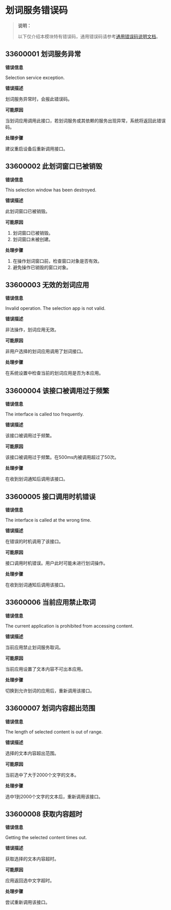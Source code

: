 # 划词服务错误码

<!--Kit: Basic Services Kit-->
<!--Subsystem: SelectionInput-->
<!--Owner: @no86-->
<!--Designer: @mmwwbb-->
<!--Tester: @dong-dongzhen-->
<!--Adviser: @fang-jinxu-->

> **说明：**
>
> 以下仅介绍本模块特有错误码，通用错误码请参考[通用错误码说明文档](../errorcode-universal.md)。

## 33600001 划词服务异常

**错误信息**

Selection service exception.

**错误描述**

划词服务异常时，会报此错误码。

**可能原因**

当划词应用调用此接口，若划词服务或其依赖的服务出现异常，系统将返回此错误码。

**处理步骤**

建议重启设备后重新调用接口。

## 33600002 此划词窗口已被销毁

**错误信息**

This selection window has been destroyed.

**错误描述**

此划词窗口已被销毁。

**可能原因**

1. 划词窗口已被销毁。
2. 划词窗口未被创建。

**处理步骤**

1. 在操作划词窗口前，检查窗口对象是否有效。
2. 避免操作已销毁的窗口对象。

## 33600003 无效的划词应用

**错误信息**

Invalid operation. The selection app is not valid.

**错误描述**

非法操作，划词应用无效。

**可能原因**

非用户选择的划词应用调用了划词接口。

**处理步骤**

在系统设置中检查当前的划词应用是否为本应用。

## 33600004 该接口被调用过于频繁

**错误信息**

The interface is called too frequently.

**错误描述**

该接口被调用过于频繁。

**可能原因**

该接口被调用过于频繁。在500ms内被调用超过了50次。

**处理步骤**

在收到划词通知后调用该接口。

## 33600005 接口调用时机错误

**错误信息**

The interface is called at the wrong time.

**错误描述**

在错误的时机调用了该接口。

**可能原因**

接口调用时机错误。用户此时可能未进行划词操作。

**处理步骤**

在收到划词通知后调用该接口。

## 33600006 当前应用禁止取词

**错误信息**

The current application is prohibited from accessing content.

**错误描述**

当前应用禁止划词服务取词。

**可能原因**

当前应用设置了文本内容不可出本应用。

**处理步骤**

切换到允许划词的应用后，重新调用该接口。

## 33600007 划词内容超出范围

**错误信息**

The length of selected content is out of range.

**错误描述**

选择的文本内容超出范围。

**可能原因**

当前选中了大于2000个文字的文本。

**处理步骤**

选中1到2000个文字的文本后，重新调用该接口。

## 33600008 获取内容超时

**错误信息**

Getting the selected content times out.

**错误描述**

获取选择的文本内容超时。

**可能原因**

应用返回选中文字超时。

**处理步骤**

尝试重新调用该接口。
